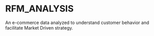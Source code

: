 # RFM_ANALYSIS
An e-commerce data analyzed to understand customer behavior and facilitate Market Driven strategy.
